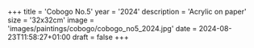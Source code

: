 +++
title = 'Cobogo No.5'
year = '2024'
description = 'Acrylic on paper'
size = '32x32cm'
image = 'images/paintings/cobogo/cobogo_no5_2024.jpg'
date = 2024-08-23T11:58:27+01:00
draft = false
+++
